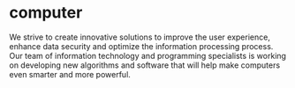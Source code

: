 # computer
We strive to create innovative solutions to improve the user experience, enhance data security and optimize the information processing process. Our team of information technology and programming specialists is working on developing new algorithms and software that will help make computers even smarter and more powerful.
